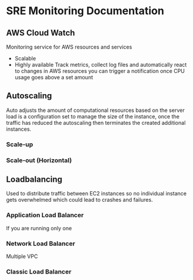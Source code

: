 # SRE Monitoring Documentation

## AWS Cloud Watch 

Monitoring service for AWS resources and services 
- Scalable
- Highly available 
Track metrics, collect log files and automatically react to changes in AWS resources you can trigger a notification once CPU usage goes above a set amount

## Autoscaling
Auto adjusts the amount of computational resources based on the server load is a configuration set to manage the size of the instance, once the traffic has reduced the autoscaling then terminates the created additional instances.

### Scale-up
### Scale-out (Horizontal)

## Loadbalancing
Used to distribute traffic between EC2 instances so no individual instance gets overwhelmed
which could lead to crashes and failures.

### Application Load Balancer
If you are running only one 
### Network Load Balancer
Multiple VPC
### Classic Load Balancer
